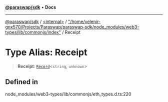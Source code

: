 [**@paraswap/sdk**](../../../../README.md) • **Docs**

***

[@paraswap/sdk](../../../../globals.md) / [\<internal\>](../../../README.md) / ["/home/velenir-gnx570/Projects/Paraswap/paraswap-sdk/node\_modules/web3-types/lib/commonjs/index"](../README.md) / Receipt

# Type Alias: Receipt

> **Receipt**: [`Record`](../../../type-aliases/Record.md)\<`string`, `unknown`\>

## Defined in

node\_modules/web3-types/lib/commonjs/eth\_types.d.ts:220
